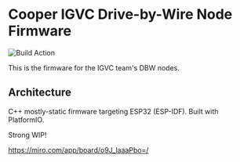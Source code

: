 # Cooper IGVC Drive-by-Wire Node Firmware

![Build Action](https://github.com/autonomy-lab-cooper-union/dbw_firmware/actions/workflows/platformio-testespidf.yml/badge.svg)

This is the firmware for the IGVC team's DBW nodes.

## Architecture

C++ mostly-static firmware targeting ESP32 (ESP-IDF). Built with PlatformIO.

Strong WIP!

https://miro.com/app/board/o9J_laaaPbo=/
